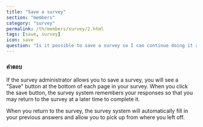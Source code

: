 ```yaml
---
title: "Save a survey"
section: "members"
category: "survey"
permalink: /th/members/survey/2.html
tags: [save, survey]
icon: save
question: "Is it possible to save a survey so I can continue doing it at a later stage?"
---
```


### <i class="pe-anchor pe-fw"></i> คำตอบ

If the survey administrator allows you to save a survey, you will see a "Save" button at the bottom of each page in your survey. When you click the save button, the survey system remembers your responses so that you may return to the survey at a later time to complete it.

When you return to the survey, the survey system will automatically fill in your previous answers and allow you to pick up from where you left off.
